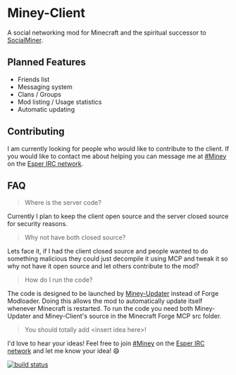 Miney-Client
============

A social networking mod for Minecraft and the spiritual successor to [SocialMiner](http://www.minecraftforum.net/topic/769872-/).

Planned Features
----------------
- Friends list
- Messaging system
- Clans / Groups
- Mod listing / Usage statistics
- Automatic updating

Contributing
------------
I am currently looking for people who would like to contribute to the client. If you would like to contact me about helping you can message me at [#Miney](http://webchat.esper.net/?channels=Miney) on the [Esper IRC network](http://esper.net/).

FAQ
---
> Where is the server code?

Currently I plan to keep the client open source and the server closed source for security reasons.

> Why not have both closed source?

Lets face it, if I had the client closed source and people wanted to do something malicious they could just decompile it using MCP and tweak it so why not have it open source and let others contribute to the mod?

> How do I run the code?

The code is designed to be launched by [Miney-Updater](https://github.com/medsouz/Miney-Updater) instead of Forge Modloader. Doing this allows the mod to automatically update itself whenever Minecraft is restarted. To run the code you need both Miney-Updater and Miney-Client's source in the Minecraft Forge MCP src folder.

> You should totally add <insert idea here\>!

I'd love to hear your ideas! Feel free to join [#Miney](http://webchat.esper.net/?channels=Miney) on the [Esper IRC network](http://esper.net/) and let me know your idea! :smile:

[![build status](http://ci.medsouz.net/projects/1/status.png?ref=master)](http://ci.medsouz.net/projects/1?ref=master)